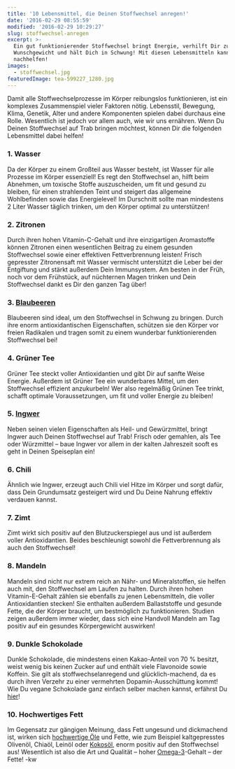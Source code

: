 ```yaml
---
title: '10 Lebensmittel, die Deinen Stoffwechsel anregen!'
date: '2016-02-29 08:55:59'
modified: '2016-02-29 10:29:27'
slug: stoffwechsel-anregen
excerpt: >-
  Ein gut funktionierender Stoffwechsel bringt Energie, verhilft Dir zum
  Wunschgewicht und hält Dich in Schwung! Mit diesen Lebensmitteln kannst Du
  nachhelfen!
images:
  - stoffwechsel.jpg
featuredImage: tea-599227_1280.jpg
---
```


Damit alle Stoffwechselprozesse im Körper reibungslos funktionieren, ist ein komplexes Zusammenspiel vieler Faktoren nötig. Lebensstil, Bewegung, Klima, Genetik, Alter und andere Komponenten spielen dabei durchaus eine Rolle. Wesentlich ist jedoch vor allem auch, wie wir uns ernähren. Wenn Du Deinen Stoffwechsel auf Trab bringen möchtest, können Dir die folgenden Lebensmittel dabei helfen!

### 1\. Wasser

Da der Körper zu einem Großteil aus Wasser besteht, ist Wasser für alle Prozesse im Körper essenziell! Es regt den Stoffwechsel an, hilft beim Abnehmen, um toxische Stoffe auszuscheiden, um fit und gesund zu bleiben, für einen strahlenden Teint und steigert das allgemeine Wohlbefinden sowie das Energielevel! Im Durschnitt sollte man mindestens 2 Liter Wasser täglich trinken, um den Körper optimal zu unterstützen!

### 2\. Zitronen

Durch ihren hohen Vitamin-C-Gehalt und ihre einzigartigen Aromastoffe können Zitronen einen wesentlichen Beitrag zu einem gesunden Stoffwechsel sowie einer effektiven Fettverbrennung leisten! Frisch gepresster Zitronensaft mit Wasser vermischt unterstützt die Leber bei der Entgiftung und stärkt außerdem Dein Immunsystem. Am besten in der Früh, noch vor dem Frühstück, auf nüchternen Magen trinken und Dein Stoffwechsel dankt es Dir den ganzen Tag über!

### 3\. [Blaubeeren](https://www.veganblatt.com/heimische-superfoods-blaubeeren)

Blaubeeren sind ideal, um den Stoffwechsel in Schwung zu bringen. Durch ihre enorm antioxidantischen Eigenschaften, schützen sie den Körper vor freien Radikalen und tragen somit zu einem wunderbar funktionierenden Stoffwechsel bei!

### 4\. Grüner Tee

Grüner Tee steckt voller Antioxidantien und gibt Dir auf sanfte Weise Energie. Außerdem ist Grüner Tee ein wunderbares Mittel, um den Stoffwechsel effizient anzukurbeln! Wer also regelmäßig Grünen Tee trinkt, schafft optimale Voraussetzungen, um fit und voller Energie zu bleiben!

### 5\. [Ingwer](https://www.veganblatt.com/ingwer)

Neben seinen vielen Eigenschaften als Heil- und Gewürzmittel, bringt Ingwer auch Deinen Stoffwechsel auf Trab! Frisch oder gemahlen, als Tee oder Würzmittel – baue Ingwer vor allem in der kalten Jahreszeit sooft es geht in Deinen Speiseplan ein!

### 6\. Chili

Ähnlich wie Ingwer, erzeugt auch Chili viel Hitze im Körper und sorgt dafür, dass Dein Grundumsatz gesteigert wird und Du Deine Nahrung effektiv verdauen kannst.

### 7\. Zimt

Zimt wirkt sich positiv auf den Blutzuckerspiegel aus und ist außerdem voller Antioxidantien. Beides beschleunigt sowohl die Fettverbrennung als auch den Stoffwechsel!

### 8\. Mandeln

Mandeln sind nicht nur extrem reich an Nähr- und Mineralstoffen, sie helfen auch mit, den Stoffwechsel am Laufen zu halten. Durch ihren hohen Vitamin-E-Gehalt zählen sie ebenfalls zu jenen Lebensmitteln, die voller Antioxidantien stecken! Sie enthalten außerdem Ballaststoffe und gesunde Fette, die der Körper braucht, um bestmöglich zu funktionieren. Studien zeigen außerdem immer wieder, dass sich eine Handvoll Mandeln am Tag positiv auf ein gesundes Körpergewicht auswirken!

### 9\. Dunkle Schokolade

Dunkle Schokolade, die mindestens einen Kakao-Anteil von 70 % besitzt, weist wenig bis keinen Zucker auf und enthält viele Flavonoide sowie Koffein. Sie gilt als stoffwechselanregend und glücklich-machend, da es durch ihren Verzehr zu einer vermehrten Dopamin-Ausschüttung kommt! Wie Du vegane Schokolade ganz einfach selber machen kannst, erfährst Du [hier](https://www.veganblatt.com/t/schokolade)!

### 10\. Hochwertiges Fett

Im Gegensatz zur gängigen Meinung, dass Fett ungesund und dickmachend ist, wirken sich [hochwertige Öle](https://www.veganblatt.com/gesunde-pflanzliche-oele) und Fette, wie zum Beispiel kaltgepresstes Olivenöl, Chiaöl, Leinöl oder [Kokosöl](https://www.veganblatt.com/kokosoel), enorm positiv auf den Stoffwechsel aus! Wesentlich ist also die Art und Qualität – hoher [Omega-3](https://www.veganblatt.com/omega-3-vegan)\-Gehalt – der Fette! <!-- Image removed (no copyright): stoffwechsel-640x400.jpg --> -kw
